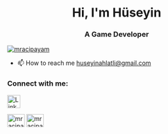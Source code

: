 <h1 align="center">Hi, I'm Hüseyin</h1>
<h3 align="center">A Game Developer</h3>

<p align="left"> <a href="https://twitter.com/mracipayam" target="blank"><img src="https://img.shields.io/twitter/follow/mracipayam?logo=twitter&style=for-the-badge" alt="mracipayam" /></a> </p>

- 📫 How to reach me huseyinahlatli@gmail.com

<h3 align="left">Connect with me:</h3>
<p align="left">
<a href="https://www.linkedin.com/in/h%C3%BCseyin-ahlatl%C4%B1-915134223/" target="blank"><img align="center" <img src="https://cdn-icons-png.flaticon.com/512/174/174857.png" width="30" height="30" alt="Linkedin free icon" title="Linkedin free icon">
</p>
<a href="https://twitter.com/huseyinahlatli" target="blank"><img align="center" src="https://raw.githubusercontent.com/rahuldkjain/github-profile-readme-generator/master/src/images/icons/Social/twitter.svg" alt="mracipayam" height="30" width="40" /></a>
<a href="https://www.instagram.com/huseyinahlatlii/" target="blank"><img align="center" src="https://raw.githubusercontent.com/rahuldkjain/github-profile-readme-generator/master/src/images/icons/Social/instagram.svg" alt="mracipayam" height="30" width="40" /></a>

